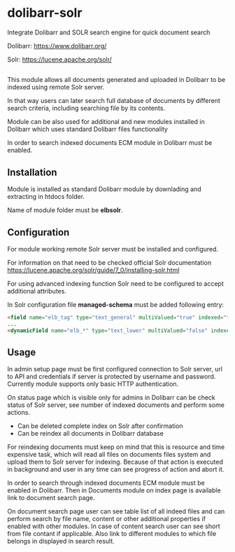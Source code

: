 # dolibarr-solr
Integrate Dolibarr and SOLR search engine for quick document search

Dolibarr: https://www.dolibarr.org/

Solr: https://lucene.apache.org/solr/

##

This module allows all documents generated and uploaded in Dolibarr to be indexed using remote Solr server.

In that way users can later search full database of documents by different search criteria, including searching file by its contents.

Module can be also used for additional and new modules installed in Dolibarr which uses standard Dolibarr files functionality

In order to search indexed documents ECM module in Dolibarr must be enabled.

## Installation

Module is installed as standard Dolibarr module by downlading and extracting in htdocs folder. 

Name of module folder must be **elbsolr**.

## Configuration

For module working remote Solr server must be installed and configured. 

For information on that need to be checked official Solr documentation 
https://lucene.apache.org/solr/guide/7_0/installing-solr.html

For using advanced indexing function Solr need to be configured to accept additional attributes.

In Solr configuration file **managed-schema** must be added following entry:

```html
<field name="elb_tag" type="text_general" multiValued="true" indexed="true" stored="true"/>
...
<dynamicField name="elb_*" type="text_lower" multiValued="false" indexed="true" stored="true"/>
```

## Usage

In admin setup page must be first configured connection to Solr server, url to API and credentials 
if server is protected by username and password.
Currently module supports only basic HTTP authentication.

On status page which is visible only for admins in Dolibarr can be check status of Solr server, 
see number of indexed documents and perform some actions.

- Can be deleted complete index on Solr after confirmation
- Can be reindex all documents in Dolibarr database

For reindexing documents must keep on mind that this is resource and time expensive task, 
which will read all files on documents files system and upload them to Solr server for indexing. 
Because of that action is executed in background and user in any time can see progress of action and abort it.

In order to search through indexed documents ECM module must be enabled in Dolibarr.
Then in Documents module on index page is available link to document search page.

On document search page user can see table list of all indeed files and can perform search by file name, 
content or other additional properties if enabled with other modules.
In case of content search user can see short from file contant if applicable. 
Also link to different modules to which file belongs in displayed in search result.






